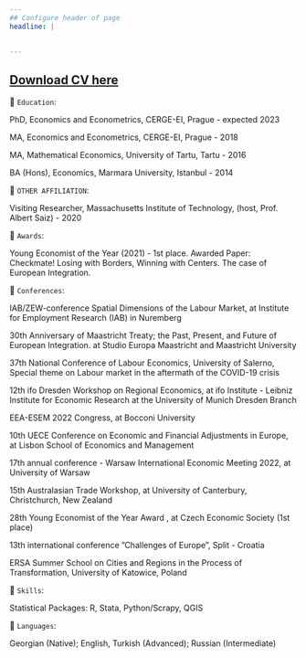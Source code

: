 ```yaml
---
## Configure header of page
headline: |
  

---
```


<!-- this is a subheadline -->

## [Download CV here](https://drive.google.com/drive/my-drive)

💠 `Education`:

PhD, Economics and Econometrics, CERGE-EI, Prague - expected 2023

MA, Economics and Econometrics, CERGE-EI, Prague - 2018

MA, Mathematical Economics, University of Tartu, Tartu - 2016

BA (Hons), Economics, Marmara University, Istanbul - 2014

💠 `OTHER AFFILIATION`:

Visiting Researcher, Massachusetts Institute of Technology, (host, Prof. Albert Saiz) - 2020 


 💠 `Awards`:

Young Economist of the Year (2021) - 1st place. Awarded Paper: Checkmate! Losing with Borders, Winning with Centers. The case of European Integration.


   💠 `Conferences`:

IAB/ZEW-conference Spatial Dimensions of the Labour Market, at Institute for Employment Research
(IAB) in Nuremberg 

30th Anniversary of Maastricht Treaty; the Past, Present, and Future of European Integration. at
Studio Europa Maastricht and Maastricht University 

37th National Conference of Labour Economics, University of Salerno, Special theme on Labour market
in the aftermath of the COVID-19 crisis 

12th ifo Dresden Workshop on Regional Economics, at ifo Institute - Leibniz Institute for Economic
Research at the University of Munich Dresden Branch

EEA-ESEM 2022 Congress, at Bocconi University

10th UECE Conference on Economic and Financial Adjustments in Europe, at Lisbon School of Economics
and Management

17th annual conference - Warsaw International Economic Meeting 2022, at University of Warsaw

15th Australasian Trade Workshop, at University of Canterbury, Christchurch, New Zealand

28th Young Economist of the Year Award , at Czech Economic Society (1st place)

13th international conference ”Challenges of Europe”, Split - Croatia

ERSA Summer School on Cities and Regions in the Process of Transformation, University of Katowice,
Poland

  💠 `Skills`:

 Statistical Packages: R, Stata, Python/Scrapy, QGIS

  💠 `Languages`:

 Georgian (Native); English, Turkish (Advanced); Russian (Intermediate)

 







